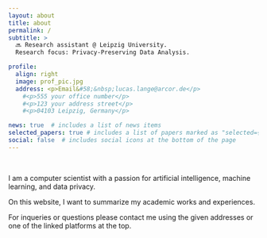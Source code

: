 ```yaml
---
layout: about
title: about
permalink: /
subtitle: >
  🔜 Research assistant @ Leipzig University. 
  Research focus: Privacy-Preserving Data Analysis.

profile:
  align: right
  image: prof_pic.jpg
  address: <p>Email&#58;&nbsp;lucas.lange@arcor.de</p>
    #<p>555 your office number</p>
    #<p>123 your address street</p>
    #<p>04103 Leipzig, Germany</p>

news: true  # includes a list of news items
selected_papers: true # includes a list of papers marked as "selected={true}"
social: false  # includes social icons at the bottom of the page
---
```


&nbsp;

I am a computer scientist with a passion for artificial intelligence, machine learning, and data privacy.

On this website, I want to summarize my academic works and experiences.

For inqueries or questions please contact me using the given addresses or one of the linked platforms at the top.
